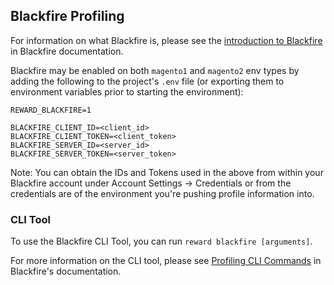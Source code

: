 ## Blackfire Profiling

For information on what Blackfire is, please see the [introduction to Blackfire](https://blackfire.io/docs/introduction)
in Blackfire documentation.

Blackfire may be enabled on both `magento1` and `magento2` env types by adding the following to the project's `.env`
file (or exporting them to environment variables prior to starting the environment):

```
REWARD_BLACKFIRE=1

BLACKFIRE_CLIENT_ID=<client_id>
BLACKFIRE_CLIENT_TOKEN=<client_token>
BLACKFIRE_SERVER_ID=<server_id>
BLACKFIRE_SERVER_TOKEN=<server_token>
```

Note: You can obtain the IDs and Tokens used in the above from within your Blackfire account under Account Settings ->
Credentials or from the credentials are of the environment you're pushing profile information into.

### CLI Tool

To use the Blackfire CLI Tool, you can run `reward blackfire [arguments]`.

For more information on the CLI tool, please
see [Profiling CLI Commands](https://blackfire.io/docs/cookbooks/profiling-cli) in Blackfire's documentation.
